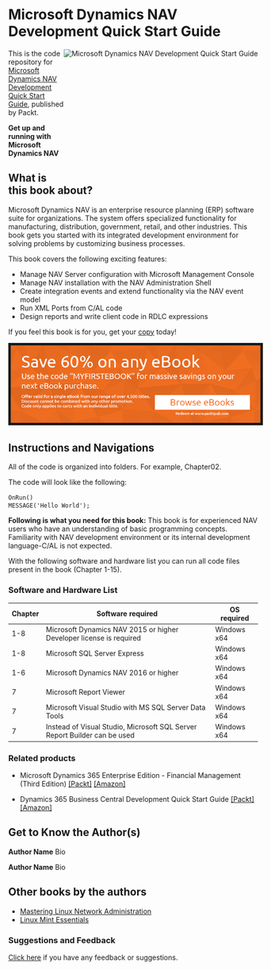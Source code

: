 # Microsoft Dynamics NAV Development Quick Start Guide

<a href="https://www.packtpub.com/application-development/microsoft-dynamics-nav-development-quick-start-guide?utm_source=Github&utm_medium=Repository&utm_campaign=9781789612769"><img src="https://www.packtpub.com/sites/default/files/B12138_cover.png" alt="Microsoft Dynamics NAV Development Quick Start Guide" height="256px" align="right"></a>

This is the code repository for [Microsoft Dynamics NAV Development Quick Start Guide](https://www.packtpub.com/application-development/microsoft-dynamics-nav-development-quick-start-guide?utm_source=Github&utm_medium=Repository&utm_campaign=9781789612769), published by Packt.

**Get up and running with Microsoft Dynamics NAV**

## What is this book about?
Microsoft Dynamics NAV is an enterprise resource planning (ERP) software suite for organizations. The system offers specialized functionality for manufacturing, distribution, government, retail, and other industries. This book gets you started with its integrated development environment for solving problems by customizing business processes.

This book covers the following exciting features:
* Manage NAV Server configuration with Microsoft Management Console
* Manage NAV installation with the NAV Administration Shell
* Create integration events and extend functionality via the NAV event model
* Run XML Ports from C/AL code
* Design reports and write client code in RDLC expressions

If you feel this book is for you, get your [copy](https://www.amazon.com/dp/1789612764) today!

<a href="https://www.packtpub.com/?utm_source=github&utm_medium=banner&utm_campaign=GitHubBanner"><img src="https://raw.githubusercontent.com/PacktPublishing/GitHub/master/GitHub.png" 
alt="https://www.packtpub.com/" border="5" /></a>


## Instructions and Navigations
All of the code is organized into folders. For example, Chapter02.

The code will look like the following:
```
OnRun()
MESSAGE('Hello World'); 
```

**Following is what you need for this book:**
This book is for experienced NAV users who have an understanding of basic programming concepts. Familiarity with NAV development environment or its internal development language-C/AL is not expected.

With the following software and hardware list you can run all code files present in the book (Chapter 1-15).

### Software and Hardware List

| Chapter  | Software required                                                        | OS required                        |
| -------- | ------------------------------------                                     | -----------------------------------|
| 1-8      | Microsoft Dynamics NAV 2015 or higher Developer license is required      | Windows x64                        |
| 1-8      | Microsoft SQL Server Express                                             | Windows x64                        |
| 1-6      | Microsoft Dynamics NAV 2016 or higher                                    | Windows x64                        |
| 7        | Microsoft Report Viewer                                                  | Windows x64                        |
| 7        | Microsoft Visual Studio with MS SQL Server Data Tools                    | Windows x64                        |
| 7        | Instead of Visual Studio, Microsoft SQL Server Report Builder can be used| Windows x64                        | 


### Related products <Paste books from the Other books you may enjoy section>
* Microsoft Dynamics 365 Enterprise Edition - Financial Management (Third Edition) [[Packt]](https://www.packtpub.com/application-development/microsoft-dynamics-365-enterprise-edition-financial-management?utm_source=Github&utm_medium=Repository&utm_campaign=9781788839297) [[Amazon]](https://www.amazon.com/dp/1788839293)

* Dynamics 365 Business Central Development Quick Start Guide [[Packt]](https://www.packtpub.com/business/dynamics-365-business-central-development-quick-start-guide?utm_source=Github&utm_medium=Repository&utm_campaign=9781789347463) [[Amazon]](https://www.amazon.com/dp/1789347467)

## Get to Know the Author(s)
**Author Name**
Bio

**Author Name**
Bio


## Other books by the authors
* [Mastering Linux Network Administration](https://www.packtpub.com/networking-and-servers/mastering-linux-network-administration?utm_source=github&utm_medium=repository&utm_campaign=9781784399597)
* [Linux Mint Essentials](https://www.packtpub.com/networking-and-servers/linux-mint-essentials?utm_source=github&utm_medium=repository&utm_campaign=9781782168157)

### Suggestions and Feedback
[Click here](https://docs.google.com/forms/d/e/1FAIpQLSdy7dATC6QmEL81FIUuymZ0Wy9vH1jHkvpY57OiMeKGqib_Ow/viewform) if you have any feedback or suggestions.
